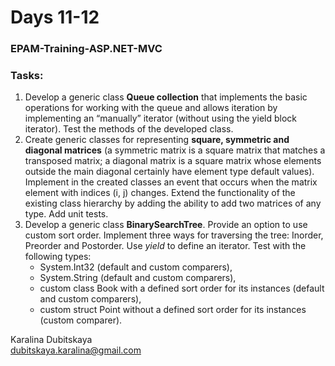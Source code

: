 
# Days 11-12
### EPAM-Training-ASP.NET-MVC                                                                                                           
                                                                                                           
### Tasks:                                                                                                            

1. Develop a generic class **Queue collection** that implements the basic operations for working with the queue and allows iteration by implementing an “manually” iterator (without using the yield block iterator). Test the methods of the developed class.
2. Create generic classes for representing **square, symmetric and diagonal matrices** (a symmetric matrix is ​​a square matrix that matches a transposed matrix; a diagonal matrix is ​​a square matrix whose elements outside the main diagonal certainly have element type default values). Implement in the created classes an event that occurs when the matrix element with indices (i, j) changes. Extend the functionality of the existing class hierarchy by adding the ability to add two matrices of any type. Add unit tests.
3. Develop a generic class **BinarySearchTree**. Provide an option to use custom sort order. Implement three ways for traversing the tree: Inorder, Preorder and Postorder. Use  _yield_  to define an iterator.
Test with the following types:
    -   System.Int32 (default and custom comparers),
    -   System.String (default and custom comparers),
    -   custom class Book with a defined sort order for its instances (default and custom comparers),
    -   custom struct Point without a defined sort order for its instances (custom comparer).                                           
    
                                                                                                          
Karalina Dubitskaya                                                                        
dubitskaya.karalina@gmail.com

